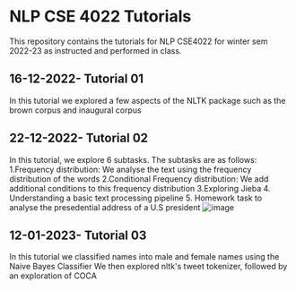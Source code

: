 # NLP CSE 4022 Tutorials
This repository contains the tutorials for NLP CSE4022 for winter sem 2022-23 as instructed and performed in class.

## 16-12-2022- Tutorial 01
In this tutorial we explored a few aspects of the NLTK package such as the brown corpus and inaugural corpus

## 22-12-2022- Tutorial 02
In this tutorial, we explore 6 subtasks. The subtasks are as follows:
1.Frequency distribution: We analyse the text using the frequency distribution of the words
2.Conditional Frequency distribution: We add additional conditions to this frequency distribution
3.Exploring Jieba
4. Understanding a basic text processing pipeline
5. Homework task to analyse the presedential address of a U.S president
![image](https://user-images.githubusercontent.com/95512985/209110259-6c15cae6-df4f-440a-a345-a4958ff6c1fe.png)

## 12-01-2023- Tutorial 03
In this tutorial we classified names into male and female names using the Naive Bayes Classifier
We then explored nltk's tweet tokenizer, followed by an exploration of COCA
